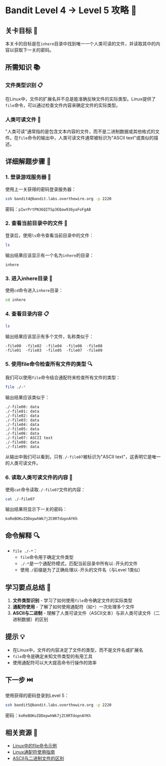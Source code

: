 # Bandit Level 4 → Level 5 攻略 🔎

## 关卡目标 🎯

本关卡的目标是在`inhere`目录中找到唯一一个人类可读的文件，并读取其中的内容以获取下一关的密码。

## 所需知识 📚

### 文件类型识别 📋

在Linux中，文件的扩展名并不总是能准确反映文件的实际类型。Linux提供了`file`命令，可以通过检查文件内容来确定文件的实际类型。

### 人类可读文件 📝

"人类可读"通常指的是包含文本内容的文件，而不是二进制数据或其他格式的文件。在`file`命令的输出中，人类可读文件通常被标识为"ASCII text"或类似的描述。

## 详细解题步骤 📝

### 1. 登录游戏服务器 🔐

使用上一关获得的密码登录服务器：

```bash
ssh bandit4@bandit.labs.overthewire.org -p 2220
```

密码：`pIwrPrtPN36QITSp3EQaw936yaFoFgAB`

### 2. 查看当前目录中的文件 👀

登录后，使用`ls`命令查看当前目录中的文件：

```bash
ls
```

输出结果应该显示有一个名为`inhere`的目录：

```
inhere
```

### 3. 进入inhere目录 📂

使用`cd`命令进入`inhere`目录：

```bash
cd inhere
```

### 4. 查看目录内容 📋

```bash
ls
```

输出结果应该显示有多个文件，名称类似于：

```
-file00  -file02  -file04  -file06  -file08
-file01  -file03  -file05  -file07  -file09
```

### 5. 使用file命令检查所有文件的类型 🔍

我们可以使用`file`命令结合通配符来检查所有文件的类型：

```bash
file ./-*
```

输出结果应该类似于：

```
./-file00: data
./-file01: data
./-file02: data
./-file03: data
./-file04: data
./-file05: data
./-file06: data
./-file07: ASCII text
./-file08: data
./-file09: data
```

从输出中我们可以看到，只有`./-file07`被标识为"ASCII text"，这表明它是唯一的人类可读文件。

### 6. 读取人类可读文件的内容 📄

使用`cat`命令读取`./-file07`文件的内容：

```bash
cat ./-file07
```

输出结果将显示下一关的密码：

```
koReBOKuIDDepwhWk7jZC0RTdopnAYKh
```

## 命令解释 🔍

- `file ./-*`：
  - `file`命令用于确定文件类型
  - `./-*`是一个通配符模式，匹配当前目录中所有以`-`开头的文件
  - 使用`./`前缀是为了正确处理以`-`开头的文件名（与Level 1类似）

## 学习要点总结 📌

1. **文件类型识别** - 学习了如何使用`file`命令确定文件的实际类型
2. **通配符使用** - 了解了如何使用通配符（如`*`）一次处理多个文件
3. **ASCII与二进制** - 理解了人类可读文件（ASCII文本）与非人类可读文件（二进制数据）的区别

## 提示 💡

- 在Linux中，文件的内容决定了文件的类型，而不是文件名或扩展名
- `file`命令是确定未知文件类型的有用工具
- 使用通配符可以大大提高命令行操作的效率

## 下一步 ⏭️

使用获得的密码登录到Level 5：

```bash
ssh bandit5@bandit.labs.overthewire.org -p 2220
```

密码：`koReBOKuIDDepwhWk7jZC0RTdopnAYKh`

## 相关资源 🔗

- [Linux中的file命令示例](https://www.geeksforgeeks.org/file-command-in-linux-with-examples/)
- [Linux通配符使用指南](https://www.linuxjournal.com/content/pattern-matching-bash)
- [ASCII与二进制文件的区别](https://www.geeksforgeeks.org/difference-between-ascii-and-binary-files-in-c/)
